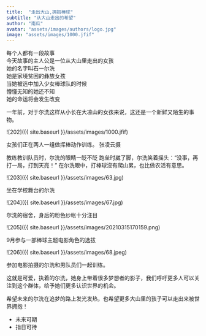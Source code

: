 ```yaml
---
title:  "走出大山,拥抱棒球"
subtitle: "从大山走出的希望"
author: "南瓜"
avatar: "assets/images/authors/logo.jpg"
image: "assets/images/1000.jfif"
---
```


 每个人都有一段故事  
 今天故事的主人公是一位从大山里走出的女孩  
 她的名字叫石一尔洗  
 她是家境贫困的彝族女孩  
 当她被选中加入少女棒球队的时候  
 懵懂无知的她还不知  
 她的命运将会发生改变  
 

 一年前，对于尔洗这样从小长在大凉山的女孩来说，这还是一个新鲜又陌生的事物。
 
 ![202]({{ site.baseurl }}/assets/images/1000.jfif)  

女孩们正在两人一组做挥棒动作训练。 张凌云摄

教练教训队员时，尔洗的眼睛一眨不眨
跑垒时崴了脚，尔洗笑着摇头：“没事，再打一局，打到天亮！”
在尔洗眼中，打棒球沒有爬山累，也比做农活有意思。

 ![203]({{ site.baseurl }}/assets/images/63.jpg)
 
 坐在学校舞台的尔洗
 
 ![204]({{ site.baseurl }}/assets/images/67.jpg) 
 
 尔洗的宿舍，身后的粉色纱帐十分注目
 
 ![205]({{ site.baseurl }}/assets/images/20210315170159.png)
 
 9月参与一部棒球主题电影角色的选拔

 ![206]({{ site.baseurl }}/assets/images/68.jpeg)  

 参加电影拍摄的尔洗和男队员们一起训练。
 
 这就是可爱，执着的尔洗，她身上带着很多梦想者的影子，我们呼吁更多人可以关注到这个群体，给予她们更多认识世界的机会。
 
 希望未来的尔洗在追梦的路上发光发热，也希望更多大山里的孩子可以走出来被世界拥抱！
 
 * 未来可期
 * 指日可待

